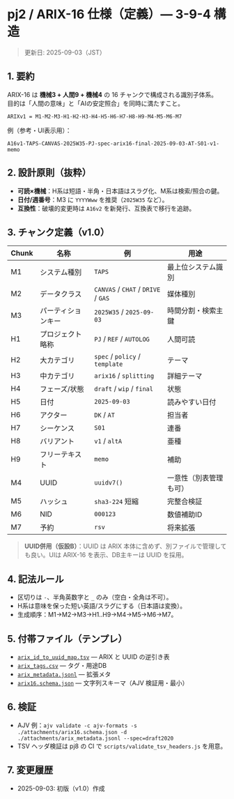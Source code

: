 # pj2 / ARIX-16 仕様（定義）— 3-9-4 構造

> 更新日: 2025-09-03（JST）

## 1. 要約
ARIX-16 は **機械3 + 人間9 + 機械4** の 16 チャンクで構成される識別子体系。  
目的は「人間の意味」と「AIの安定照合」を同時に満たすこと。

```
ARIXv1 = M1-M2-M3-H1-H2-H3-H4-H5-H6-H7-H8-H9-M4-M5-M6-M7
```

例（参考・UI表示用）：
```
A16v1-TAPS-CANVAS-2025W35-PJ-spec-arix16-final-2025-09-03-AT-S01-v1-memo
```

## 2. 設計原則（抜粋）
- **可読×機械**：H系は短語・半角・日本語はスラグ化、M系は検索/照合の鍵。
- **日付/週番号**：M3 に `YYYYWww` を推奨（`2025W35` など）。
- **互換性**：破壊的変更時は `A16v2` を新発行、互換表で移行を追跡。

## 3. チャンク定義（v1.0）
| Chunk | 名称 | 例 | 用途 |
|---|---|---|---|
| M1 | システム種別 | `TAPS` | 最上位システム識別 |
| M2 | データクラス | `CANVAS` / `CHAT` / `DRIVE` / `GAS` | 媒体種別 |
| M3 | パーティションキー | `2025W35` / `2025-09-03` | 時間分割・検索主鍵 |
| H1 | プロジェクト略称 | `PJ` / `REF` / `AUTOLOG` | 人間可読 |
| H2 | 大カテゴリ | `spec` / `policy` / `template` | テーマ |
| H3 | 中カテゴリ | `arix16` / `splitting` | 詳細テーマ |
| H4 | フェーズ/状態 | `draft` / `wip` / `final` | 状態 |
| H5 | 日付 | `2025-09-03` | 読みやすい日付 |
| H6 | アクター | `DK` / `AT` | 担当者 |
| H7 | シーケンス | `S01` | 連番 |
| H8 | バリアント | `v1` / `altA` | 亜種 |
| H9 | フリーテキスト | `memo` | 補助 |
| M4 | UUID | `uuidv7()` | 一意性（別表管理も可） |
| M5 | ハッシュ | `sha3-224` 短縮 | 完整合検証 |
| M6 | NID | `000123` | 数値補助ID |
| M7 | 予約 | `rsv` | 将来拡張 |

> **UUID併用（仮設B）**：UUID は ARIX 本体に含めず、別ファイルで管理しても良い。UIは ARIX-16 を表示、DB主キーは UUID を採用。

## 4. 記法ルール
- 区切りは `-`、半角英数字と `_` のみ（空白・全角は不可）。
- H系は意味を保った短い英語/スラグにする（日本語は変換）。
- 生成順序：M1→M2→M3→H1..H9→M4→M5→M6→M7。

## 5. 付帯ファイル（テンプレ）
- [`arix_id_to_uuid_map.tsv`](./attachments/arix_id_to_uuid_map.tsv) — ARIX と UUID の逆引き表
- [`arix_tags.csv`](./attachments/arix_tags.csv) — タグ・用途DB
- [`arix_metadata.jsonl`](./attachments/arix_metadata.jsonl) — 拡張メタ
- [`arix16.schema.json`](./attachments/arix16.schema.json) — 文字列スキーマ（AJV 検証用・最小）

## 6. 検証
- AJV 例：`ajv validate -c ajv-formats -s ./attachments/arix16.schema.json -d ./attachments/arix_metadata.jsonl --spec=draft2020`
- TSV ヘッダ検証は pj8 の CI で `scripts/validate_tsv_headers.js` を用意。

## 7. 変更履歴
- 2025-09-03: 初版（v1.0）作成

